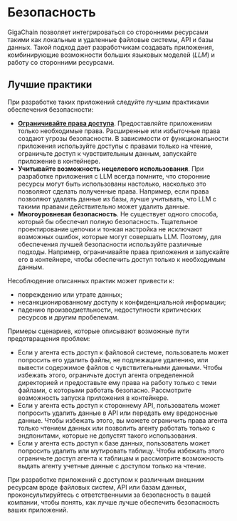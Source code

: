 # Безопасность

GigaChain позволяет интегрироваться со сторонними ресурсами такими как локальные и удаленные файловые системы, API и базы данных. Такой подход дает разработчикам создавать приложения, комбинирующие возможности больших языковых моделей (*LLM*) и работу со сторонними ресурсами.

## Лучшие практики

При разработке таких приложений следуйте лучшим практиками обеспечения безопасности:

* [**Ограничивайте права доступа**](https://ru.wikipedia.org/wiki/%D0%9F%D1%80%D0%B8%D0%BD%D1%86%D0%B8%D0%BF_%D0%BC%D0%B8%D0%BD%D0%B8%D0%BC%D0%B0%D0%BB%D1%8C%D0%BD%D1%8B%D1%85_%D0%BF%D1%80%D0%B8%D0%B2%D0%B8%D0%BB%D0%B5%D0%B3%D0%B8%D0%B9). Предоставляйте приложениям только необходимые права. Расширенные или избыточные права создают угрозы безопасности. В зависимости от функциональности приложения используйте доступы с правами только на чтение, ограничьте доступ к чувствительным данным, запускайте приложение в контейнере.
* **Учитывайте возможность нецелевого использования**. При разработке приложения с LLM всегда помните, что сторонние ресурсы могут быть использованы настолько, насколько это позволяют сделать полученные права. Например, если права позволяют удалять данные из базы, лучше учитывать, что LLM с такими правами действительно может удалить данные.
* **Многоуровневая безопасность**. Не существует одного способа, который бы обеспечил полную безопасность. Тщательное проектирование цепочки и тонкая настройка не исключают возможных ошибок, которые могут совершать LLM. Поэтому, для обеспечения лучшей безопасности используйте различные подходы. Например, ограничивайте права приложения и запускайте его в контейнере, чтобы обеспечить доступ только к необходимым данным.

Несоблюдение описанных практик может привести к:

* повреждению или утрате данных;
* несанкционированному доступу к конфиденциальной информации;
* падению производиетльности, недоступности критических ресурсов и другим пробелемам.

Примеры сценариев, которые описывают возможные пути предотвращения проблем:

* Если у агента есть доступ к файловой системе, пользователь может попросить его удалить файлы, не подлежащие удалению, или вывести содержимое файлов с чувствительными данными. Чтобы избежать этого, ограничьте доступ агента определенной директорией и предоставьте ему права на работу только с теми файлами, с которыми работать безопасно. Рассмотрите возможность запуска приложения в контейнере.
* Если у агента есть доступ к стороннему API, пользователь может попросить удалить данные в API или передать ему вредоносные данные. Чтобы избежать этого, вы можете ограничить права агента только чтением данных или позволить агенту работать только с эндпонитами, которые не допустят такого использования.
* Если у агента есть доступ к базе данных, пользователь может попросить удалить или мутировать таблицу. Чтобы избежать этого ограничьте доступ агента к таблицам и рассмотрите возможность выдать агенту учетные данные с доступом только на чтение.

При разработке приложений с доступом к различным внешним ресурсам вроде файловых систем, API или базам данных, проконсультируйтесь с ответственными за безопасность в вашей компании, чтобы понять, как лучше лучше обеспечить безопасность ваших приложений.